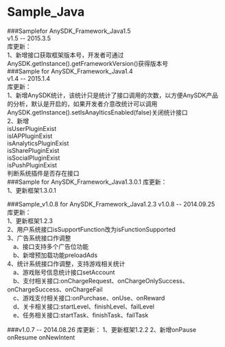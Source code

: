 Sample_Java
===========
###Samplefor AnySDK_Framework_Java1.5  
v1.5 -- 2015.3.5  
库更新：  
1、新增接口获取框架版本号，开发者可通过AnySDK.getInstance().getFrameworkVersion()获得版本号  
###Sample for AnySDK_Framework_Java1.4  
v1.4  -- 2015.1.4  
库更新：      
1、新增AnySDK统计，该统计只是统计了接口调用的次数，以方便AnySDK产品的分析，默认是开启的，如果开发者介意改统计可以调用
AnySDK.getInstance().setIsAnaylticsEnabled(false)关闭统计接口    
2、新增   
isUserPluginExist  
isIAPPluginExist  
isAnalyticsPluginExist  
isSharePluginExist  
isSocialPluginExist  
isPushPluginExist   
判断系统插件是否存在接口   
###Sample for AnySDK_Framework_Java1.3.0.1 
库更新：  
1、更新框架1.3.0.1 

###Sample_v1.0.8 for AnySDK_Framework_Java1.2.3
v1.0.8  -- 2014.09.25  
库更新：  
1、更新框架1.2.3  
2、用户系统接口isSupportFunction改为isFunctionSupported  
3、广告系统接口作调整  
&emsp;a、接口支持多个广告位功能  
&emsp;b、新增预加载功能preloadAds  
4、统计系统接口作调整，支持游戏相关统计  
&emsp;a、游戏账号信息统计接口setAccount  
&emsp;b、支付相关接口:onChargeRequest、onChargeOnlySuccess、onChargeSuccess、onChargeFail  
&emsp;c、游戏支付相关接口:onPurchase、onUse、onReward  
&emsp;d、关卡相关接口:startLevel、finishLevel、failLevel  
&emsp;e、任务相关接口:startTask、finishTask、failTask  

###v1.0.7  -- 2014.08.26
库更新：
1、更新框架1.2.2
2、新增onPause onResume onNewIntent
